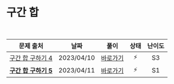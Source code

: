 # 구간 합

<br>

|                           문제 출처                           |    날짜    |          풀이          | 상태 | 난이도 |
| :-----------------------------------------------------------: | :--------: | :--------------------: | :--: | :----: |
|   [구간 합 구하기 4](https://www.acmicpc.net/problem/11659)   | 2023/04/10 | [바로가기](./11659.js) |  ⚡  |   S3   |
| [**구간 합 구하기 5**](https://www.acmicpc.net/problem/11660) | 2023/04/11 | [바로가기](./11660.js) |  ⚡  |   S1   |
